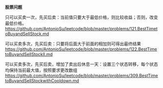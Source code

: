 **股票问题**  

只可以买卖一次，先买后卖：当前值只要大于最低价格，则比较收益；否则，改变最低价格。
https://github.com/AntonioSu/leetcode/blob/master/problems/121.BestTimetoBuyandSellStock.md

可以买卖多次，先买后卖：只要将后面大于前面的相加则可得出最终结果
https://github.com/AntonioSu/leetcode/blob/master/problems/122.BestTimetoBuyandSellStockII.md

可以买卖多次，先买后卖，增加了卖出后休息一天：设置三个状态转移，每个状态均保持当前最大值，按照要求更改数组
https://github.com/AntonioSu/leetcode/blob/master/problems/309.BestTimetoBuyandSellStockwithCooldown.md 

